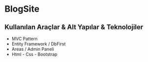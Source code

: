 # BlogSite
## Kullanılan Araçlar & Alt Yapılar & Teknolojiler
- MVC Pattern
- Entity Framework / DbFirst
- Areas / Admin Paneli
- Html - Css - Bootstrap
